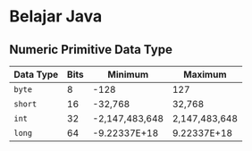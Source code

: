 # Belajar Java

## Numeric Primitive Data Type

| Data Type | Bits | Minimum        | Maximum       |
| --------- | ---- | -------------- | ------------- |
| `byte`    | 8    | -128           | 127           |
| `short`   | 16   | -32,768        | 32,768        |
| `int`     | 32   | -2,147,483,648 | 2,147,483,648 |
| `long`    | 64   | -9.22337E+18   | 9.22337E+18   |
